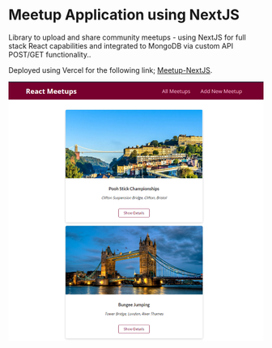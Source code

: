 # **Meetup Application using NextJS**

Library to upload and share community meetups - using NextJS for full stack React capabilities and integrated to MongoDB via custom API POST/GET functionality..

Deployed using Vercel for the following link; [Meetup-NextJS](https://meetup-next-js.vercel.app/).

![Meetup-NextJS](Homepage.PNG)
